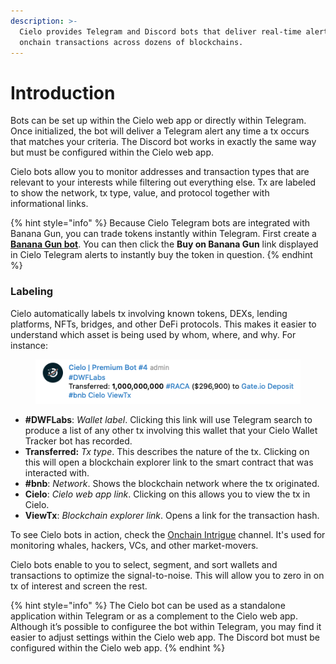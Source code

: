 ```yaml
---
description: >-
  Cielo provides Telegram and Discord bots that deliver real-time alerts for
  onchain transactions across dozens of blockchains.
---
```


# Introduction

Bots can be set up within the Cielo web app or directly within Telegram. Once initialized, the bot will deliver a Telegram alert any time a tx occurs that matches your criteria. The Discord bot works in exactly the same way but must be configured within the Cielo web app.

Cielo bots allow you to monitor addresses and transaction types that are relevant to your interests while filtering out everything else. Tx are labeled to show the network, tx type, value, and protocol together with informational links.

{% hint style="info" %}
Because Cielo Telegram bots are integrated with Banana Gun, you can trade tokens instantly within Telegram. First create a [**Banana Gun bot**](https://t.me/BananaGunRegister\_bot). You can then click the **Buy on Banana Gun** link displayed in Cielo Telegram alerts to instantly buy the token in question.
{% endhint %}

### Labeling

Cielo automatically labels tx involving known tokens, DEXs, lending platforms, NFTs, bridges, and other DeFi protocols. This makes it easier to understand which asset is being used by whom, where, and why. For instance:

<figure><img src="../.gitbook/assets/Screenshot 2024-03-03 at 14.19.07.png" alt=""><figcaption></figcaption></figure>

* **#DWFLabs**: _Wallet label_. Clicking this link will use Telegram search to produce a list of any other tx involving this wallet that your Cielo Wallet Tracker bot has recorded.
* **Transferred:** _Tx type_. This describes the nature of the tx. Clicking on this will open a blockchain explorer link to the smart contract that was interacted with.
* **#bnb**: _Network_. Shows the blockchain network where the tx originated.
* **Cielo**: _Cielo web app link_. Clicking on this allows you to view the tx in Cielo.
* **ViewTx**: _Blockchain explorer link_. Opens a link for the transaction hash.

To see Cielo bots in action, check the [Onchain Intrigue](https://t.me/CelsiusEVMTracker) channel. It's used for monitoring whales, hackers, VCs, and other market-movers.

Cielo bots enable to you to select, segment, and sort wallets and transactions to optimize the signal-to-noise. This will allow you to zero in on tx of interest and screen the rest.

{% hint style="info" %}
The Cielo bot can be used as a standalone application within Telegram or as a complement to the Cielo web app. Although it’s possible to configuree the bot within Telegram, you may find it easier to adjust settings within the Cielo web app. The Discord bot must be configured within the Cielo web app.
{% endhint %}
